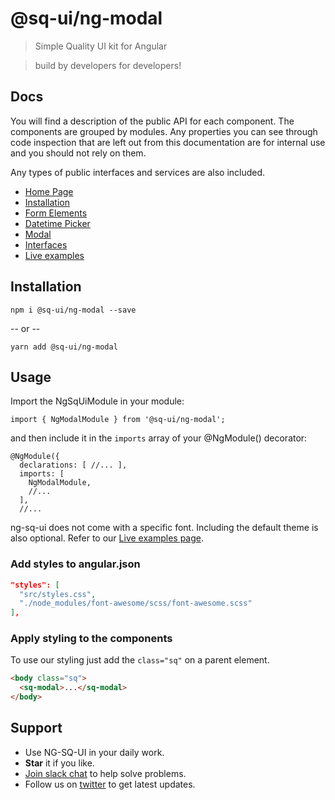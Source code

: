 # @sq-ui/ng-modal

> Simple Quality UI kit for Angular

> build by developers for developers!

## Docs

You will find a description of the public API for each component.
The components are grouped by modules. Any properties you can see through code inspection that are left out from this documentation are for internal use and you should not rely on them.

Any types of public interfaces and services are also included.

- [Home Page](https://sq-ui.github.io/ng-sq-ui)
- [Installation](https://sq-ui.github.io/ng-sq-ui/#/installation)
- [Form Elements](https://sq-ui.github.io/ng-sq-ui/#/form-elements-module)
- [Datetime Picker](https://sq-ui.github.io/ng-sq-ui/#/datetime-picker-module)
- [Modal](https://sq-ui.github.io/ng-sq-ui/#/modal-module)
- [Interfaces](https://sq-ui.github.io/ng-sq-ui/#/interfaces)
- [Live examples](https://ng-sq-ui-examples.surge.sh)

## Installation

```
npm i @sq-ui/ng-modal --save
```

-- or --

```
yarn add @sq-ui/ng-modal
```

## Usage

Import the NgSqUiModule in your module:

```
import { NgModalModule } from '@sq-ui/ng-modal';
```

and then include it in the `imports` array of your @NgModule() decorator:

```
@NgModule({
  declarations: [ //... ],
  imports: [
    NgModalModule,
    //...
  ],
  //...
```

ng-sq-ui does not come with a specific font. Including the default theme is also optional. Refer to our [Live examples page](https://ng-sq-ui-examples.surge.sh).

### Add styles to angular.json

```json
"styles": [
  "src/styles.css",
  "./node_modules/font-awesome/scss/font-awesome.scss"
],
```

### Apply styling to the components

To use our styling just add the `class="sq"` on a parent element.

```html
<body class="sq">
  <sq-modal>...</sq-modal>
</body>
```

## Support

- Use NG-SQ-UI in your daily work.
- **Star** it if you like.
- [Join slack chat](https://join.slack.com/t/ng-sq-ui/shared_invite/enQtNDE2NDQxMjA4NzU4LTNiOWZjMGU5Mzc1N2NiMjRkMjJlM2U5OWY4ZGUyOWNjNjFmY2EyMzQ0Zjg0Mjk5OTE4MGUyMjQwMmU3NDI2Yzg) to help solve problems.
- Follow us on [twitter](https://twitter.com/sq_ui_kit) to get latest updates.
